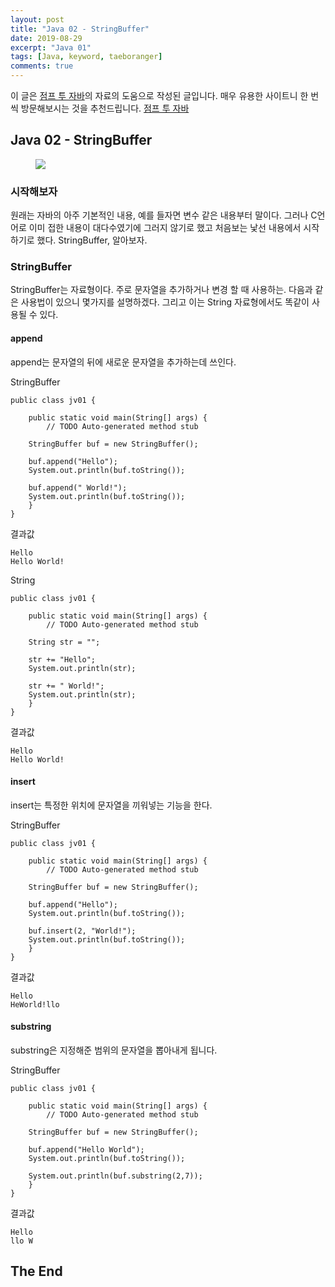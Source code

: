 ```yaml
---
layout: post
title: "Java 02 - StringBuffer"
date: 2019-08-29
excerpt: "Java 01"
tags: [Java, keyword, taeboranger]
comments: true
---
```

이 글은 [점프 투 자바](https://wikidocs.net/book/31)의 자료의 도움으로 작성된 글입니다. 매우 유용한 사이트니 한 번씩 방문해보시는 것을 추천드립니다. [점프 투 자바](https://wikidocs.net/book/31)

## Java 02 - StringBuffer

<figure>
    <img src="https://images.velog.io/post-images/lockstom/7229f590-7fc8-11e9-bc69-63b1b898b1df/Java%EC%82%AC%EC%A7%84.jpg">
</figure>

### 시작해보자
원래는 자바의 아주 기본적인 내용, 예를 들자면 변수 같은 내용부터 말이다. 그러나 C언어로 이미 접한 내용이 대다수였기에 그러지 않기로 했고 처음보는 낯선 내용에서 시작하기로 했다. StringBuffer, 알아보자.

### StringBuffer
StringBuffer는 자료형이다. 주로 문자열을 추가하거나 변경 할 때 사용하는. 다음과 같은 사용법이 있으니 몇가지를 설명하겠다. 그리고 이는 String 자료형에서도 똑같이 사용될 수 있다.

#### append
append는 문자열의 뒤에 새로운 문자열을 추가하는데 쓰인다.

StringBuffer
```{.java}
public class jv01 {

	public static void main(String[] args) {
		// TODO Auto-generated method stub

    StringBuffer buf = new StringBuffer();

    buf.append("Hello");
    System.out.println(buf.toString());

    buf.append(" World!");
    System.out.println(buf.toString());
	}
}
```
결과값
```
Hello
Hello World!
```

String
```{.java}
public class jv01 {

	public static void main(String[] args) {
		// TODO Auto-generated method stub

    String str = "";

    str += "Hello";
    System.out.println(str);

    str += " World!";
    System.out.println(str);
	}
}
```
결과값
```
Hello
Hello World!
```

#### insert
insert는 특정한 위치에 문자열을 끼워넣는 기능을 한다.

StringBuffer
```{.java}
public class jv01 {

	public static void main(String[] args) {
		// TODO Auto-generated method stub

    StringBuffer buf = new StringBuffer();

    buf.append("Hello");
    System.out.println(buf.toString());

    buf.insert(2, "World!");
    System.out.println(buf.toString());
	}
}
```
결과값
```
Hello
HeWorld!llo
```

#### substring
substring은 지정해준 범위의 문자열을 뽑아내게 됩니다.

StringBuffer
```{.java}
public class jv01 {

	public static void main(String[] args) {
		// TODO Auto-generated method stub

    StringBuffer buf = new StringBuffer();

    buf.append("Hello World");
    System.out.println(buf.toString());

    System.out.println(buf.substring(2,7));
	}
}
```
결과값
```
Hello
llo W
```

## The End
